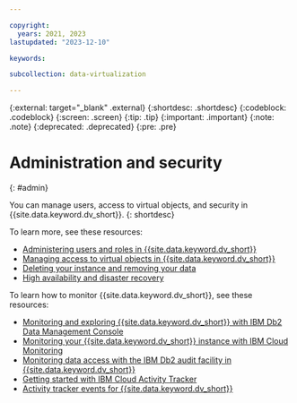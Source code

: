 ```yaml
---

copyright:
  years: 2021, 2023
lastupdated: "2023-12-10"

keywords: 

subcollection: data-virtualization

---
```


{:external: target="_blank" .external}
{:shortdesc: .shortdesc}
{:codeblock: .codeblock}
{:screen: .screen}
{:tip: .tip}
{:important: .important}
{:note: .note}
{:deprecated: .deprecated}
{:pre: .pre}

# Administration and security
{: #admin}

You can manage users, access to virtual objects, and security in {{site.data.keyword.dv_short}}.
{: shortdesc}

To learn more, see these resources:
- [Administering users and roles in {{site.data.keyword.dv_short}}](https://dataplatform.cloud.ibm.com/docs/content/dvaas/administer-dvaas.html)
- [Managing access to virtual objects in {{site.data.keyword.dv_short}}](https://dataplatform.cloud.ibm.com/docs/content/dvaas/dv-object-management.html)
- [Deleting your instance and removing your data](https://dataplatform.cloud.ibm.com/docs/content/dvaas/wq_remove.html)
- [High availability and disaster recovery](https://dataplatform.cloud.ibm.com/docs/content/dvaas/wq_high_availability.html)

To learn how to monitor {{site.data.keyword.dv_short}}, see these resources:
- [Monitoring and exploring {{site.data.keyword.dv_short}} with IBM Db2 Data Management Console](https://dataplatform.cloud.ibm.com/docs/content/dvaas/monitor-dv.html)
- [Monitoring your {{site.data.keyword.dv_short}} instance with IBM Cloud Monitoring](https://dataplatform.cloud.ibm.com/docs/content/dvaas/wq_monitor.html)
- [Monitoring data access with the IBM Db2 audit facility in {{site.data.keyword.dv_short}}](https://dataplatform.cloud.ibm.com/docs/content/dvaas/dvaas_audit_policy_guidelines.html)
- [Getting started with IBM Cloud Activity Tracker](https://cloud.ibm.com/docs/activity-tracker?topic=activity-tracker-getting-started)
- [Activity tracker events for {{site.data.keyword.dv_short}}](https://dataplatform.cloud.ibm.com/docs/content/wsj/admin/at-events.html?audience=wdp&context=cpdaas#dv)
